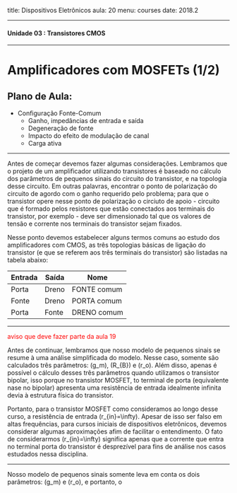 title: Dispositivos Eletrônicos
aula: 20
menu: courses
date: 2018.2

---

#### Unidade 03 : Transistores CMOS

---

Amplificadores com MOSFETs (1/2)
================================

## Plano de Aula:
* Configuração Fonte-Comum
  * Ganho, impedâncias de entrada e saída
  * Degeneração de fonte
  * Impacto do efeito de modulação de canal
  * Carga ativa

---

Antes de começar devemos fazer algumas considerações. Lembramos que o 
projeto de um amplificador utilizando transistores é baseado no cálculo 
dos parâmetros de pequenos sinais do circuito do transistor, e na 
topologia desse circuito. Em outras palavras, encontrar o ponto de 
polarização do circuito de agordo com o ganho requerido pelo problema; 
para que o transistor opere nesse ponto de polarização o circiuto de 
apoio - circuito que é formado pelos resistores que estão conectados 
aos terminais do transistor, por exemplo - deve ser dimensionado tal 
que os valores de tensão e corrente nos terminais do transistor sejam 
fixados.

Nesse ponto devemos estabelecer alguns termos comuns ao estudo dos
amplificadores com CMOS, as três topologias básicas de ligação do 
transistor (e que se referem aos três terminais do transistor) são 
listadas na tabela abaixo:

| Entrada    | Saída   | Nome        |
|------------|---------|-------------|
| Porta      | Dreno   | FONTE comum |
| Fonte      | Dreno   | PORTA comum |
| Porta      | Fonte   | DRENO comum |

---
<font color="red">
aviso que deve fazer parte da aula 19
</font>

Antes de continuar, lembramos que nosso modelo de pequenos sinais se 
resume à uma análise simplificada do modelo. Nesse caso, somente são 
calculados três parâmetros: \(g_m\), \(R_{B}\) e \(r_o\). Além disso, 
apenas é possível o cálculo desses três parâmetros quando utilizamos 
o transistor bipolar, isso porque no transistor MOSFET, to terminal
de porta (equivalente nase no bipolar) apresenta uma resistência de
entrada idealmente infinita devia à estrutura física do transistor.

Portanto, para o transistor MOSFET como consideramos ao longo desse 
curso, a resistência de entrada \(r_{in}=\infty\). Apesar de isso ser 
falso em altas frequências, para cursos iniciais de dispositivos 
eletrônicos, devemos considerar algumas aproximações afim de facilitar
o entendimento. O fato de considerarmos \(r_{in}=\infty\) significa 
apenas que a corrente que entra no terminal porta do transistor é 
desprezível para fins de análise nos casos estudados nessa disciplina.

---

Nosso modelo de pequenos sinais somente leva em conta os dois
parâmetros: \(g_m\) e \(r_o\), e portanto, o 
